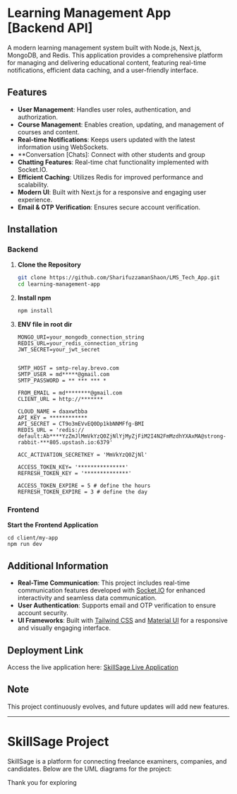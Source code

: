 # Learning Management App [Backend API]

A modern learning management system built with Node.js, Next.js, MongoDB, and Redis. This application provides a comprehensive platform for managing and delivering educational content, featuring real-time notifications, efficient data caching, and a user-friendly interface.

## Features

- **User Management**: Handles user roles, authentication, and authorization.
- **Course Management**: Enables creation, updating, and management of courses and content.
- **Real-time Notifications**: Keeps users updated with the latest information using WebSockets.
- **Conversation [Chats]: Connect with other students and group
- **Chatting Features**: Real-time chat functionality implemented with Socket.IO.
- **Efficient Caching**: Utilizes Redis for improved performance and scalability.
- **Modern UI**: Built with Next.js for a responsive and engaging user experience.
- **Email & OTP Verification**: Ensures secure account verification.

## Installation
   ### Backend
1. **Clone the Repository**

   ```bash
   git clone https://github.com/SharifuzzamanShaon/LMS_Tech_App.git
   cd learning-management-app


2. **Install npm**

   ```bash
   npm install

3. **ENV file in root dir**
    ```
    MONGO_URI=your_mongodb_connection_string
    REDIS_URL=your_redis_connection_string
    JWT_SECRET=your_jwt_secret

   
    SMTP_HOST = smtp-relay.brevo.com
    SMTP_USER = md*****@gmail.com
    SMTP_PASSWORD = ** *** *** *

    FROM_EMAIL = md********@gmail.com
    CLIENT_URL = http://*******

    CLOUD_NAME = daaxwtbba
    API_KEY = ************
    API_SECRET = CT9o3mEVvEQ0Dp1kbNNMFfg-BMI
    REDIS_URL = 'redis://   default:Ab****YzZmJlMmVkYzQ0ZjNlYjMyZjFiM2I4N2FmMzdhYXAxMA@strong-rabbit-***805.upstash.io:6379'

    ACC_ACTIVATION_SECRETKEY = 'MmVkYzQ0ZjNl'

    ACCESS_TOKEN_KEY= '***************'
    REFRESH_TOKEN_KEY = '**************'

    ACCESS_TOKEN_EXPIRE = 5 # define the hours
    REFRESH_TOKEN_EXPIRE = 3 # define the day

  ### Frontend
**Start the Frontend Application**

    
    cd client/my-app
    npm run dev
## Additional Information

- **Real-Time Communication**: This project includes real-time communication features developed with [Socket.IO](https://socket.io/) for enhanced interactivity and seamless data communication.
- **User Authentication**: Supports email and OTP verification to ensure account security.
- **UI Frameworks**: Built with [Tailwind CSS](https://tailwindcss.com/) and [Material UI](https://mui.com/) for a responsive and visually engaging interface.

## Deployment Link

Access the live application here: [SkillSage Live Application](https://skillsage-6v3g.onrender.com)

## Note

This project continuously evolves, and future updates will add new features.

---
# SkillSage Project

SkillSage is a platform for connecting freelance examiners, companies, and candidates. Below are the UML diagrams for the project:

Thank you for exploring
